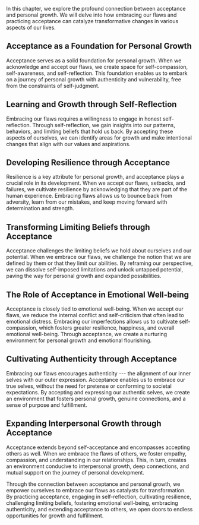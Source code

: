 
In this chapter, we explore the profound connection between acceptance and personal growth. We will delve into how embracing our flaws and practicing acceptance can catalyze transformative changes in various aspects of our lives.

**Acceptance as a Foundation for Personal Growth**
--------------------------------------------------

Acceptance serves as a solid foundation for personal growth. When we acknowledge and accept our flaws, we create space for self-compassion, self-awareness, and self-reflection. This foundation enables us to embark on a journey of personal growth with authenticity and vulnerability, free from the constraints of self-judgment.

**Learning and Growth through Self-Reflection**
-----------------------------------------------

Embracing our flaws requires a willingness to engage in honest self-reflection. Through self-reflection, we gain insights into our patterns, behaviors, and limiting beliefs that hold us back. By accepting these aspects of ourselves, we can identify areas for growth and make intentional changes that align with our values and aspirations.

**Developing Resilience through Acceptance**
--------------------------------------------

Resilience is a key attribute for personal growth, and acceptance plays a crucial role in its development. When we accept our flaws, setbacks, and failures, we cultivate resilience by acknowledging that they are part of the human experience. Embracing flaws allows us to bounce back from adversity, learn from our mistakes, and keep moving forward with determination and strength.

**Transforming Limiting Beliefs through Acceptance**
----------------------------------------------------

Acceptance challenges the limiting beliefs we hold about ourselves and our potential. When we embrace our flaws, we challenge the notion that we are defined by them or that they limit our abilities. By reframing our perspective, we can dissolve self-imposed limitations and unlock untapped potential, paving the way for personal growth and expanded possibilities.

**The Role of Acceptance in Emotional Well-being**
--------------------------------------------------

Acceptance is closely tied to emotional well-being. When we accept our flaws, we reduce the internal conflict and self-criticism that often lead to emotional distress. Embracing our imperfections allows us to cultivate self-compassion, which fosters greater resilience, happiness, and overall emotional well-being. Through acceptance, we create a nurturing environment for personal growth and emotional flourishing.

**Cultivating Authenticity through Acceptance**
-----------------------------------------------

Embracing our flaws encourages authenticity --- the alignment of our inner selves with our outer expression. Acceptance enables us to embrace our true selves, without the need for pretense or conforming to societal expectations. By accepting and expressing our authentic selves, we create an environment that fosters personal growth, genuine connections, and a sense of purpose and fulfillment.

**Expanding Interpersonal Growth through Acceptance**
-----------------------------------------------------

Acceptance extends beyond self-acceptance and encompasses accepting others as well. When we embrace the flaws of others, we foster empathy, compassion, and understanding in our relationships. This, in turn, creates an environment conducive to interpersonal growth, deep connections, and mutual support on the journey of personal development.

Through the connection between acceptance and personal growth, we empower ourselves to embrace our flaws as catalysts for transformation. By practicing acceptance, engaging in self-reflection, cultivating resilience, challenging limiting beliefs, fostering emotional well-being, embracing authenticity, and extending acceptance to others, we open doors to endless opportunities for growth and fulfillment.
